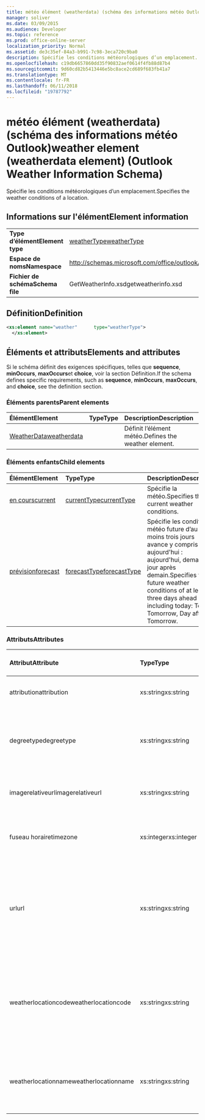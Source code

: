 ```yaml
---
title: météo élément (weatherdata) (schéma des informations météo Outlook)
manager: soliver
ms.date: 03/09/2015
ms.audience: Developer
ms.topic: reference
ms.prod: office-online-server
localization_priority: Normal
ms.assetid: de3c35ef-84a3-b991-7c98-3eca720c9ba0
description: Spécifie les conditions météorologiques d’un emplacement.
ms.openlocfilehash: c19db6657860dd35f90832aef0614f4fb88d87b4
ms.sourcegitcommit: 9d60cd82b5413446e5bc8ace2cd689f683fb41a7
ms.translationtype: MT
ms.contentlocale: fr-FR
ms.lasthandoff: 06/11/2018
ms.locfileid: "19787792"
---
```

# <a name="weather-element-weatherdata-element-outlook-weather-information-schema"></a><span data-ttu-id="64cc9-103">météo élément (weatherdata) (schéma des informations météo Outlook)</span><span class="sxs-lookup"><span data-stu-id="64cc9-103">weather element (weatherdata element) (Outlook Weather Information Schema)</span></span>

<span data-ttu-id="64cc9-104">Spécifie les conditions météorologiques d’un emplacement.</span><span class="sxs-lookup"><span data-stu-id="64cc9-104">Specifies the weather conditions of a location.</span></span>
  
## <a name="element-information"></a><span data-ttu-id="64cc9-105">Informations sur l'élément</span><span class="sxs-lookup"><span data-stu-id="64cc9-105">Element information</span></span>

|||
|:-----|:-----|
|<span data-ttu-id="64cc9-106">**Type d’élément**</span><span class="sxs-lookup"><span data-stu-id="64cc9-106">**Element type**</span></span> <br/> |[<span data-ttu-id="64cc9-107">weatherType</span><span class="sxs-lookup"><span data-stu-id="64cc9-107">weatherType</span></span>](weathertype-complextype-outlook-weather-information-schema.md) <br/> |
|<span data-ttu-id="64cc9-108">**Espace de noms**</span><span class="sxs-lookup"><span data-stu-id="64cc9-108">**Namespace**</span></span> <br/> |http://schemas.microsoft.com/office/outlook/15/getweatherinfo.xsd  <br/> |
|<span data-ttu-id="64cc9-109">**Fichier de schéma**</span><span class="sxs-lookup"><span data-stu-id="64cc9-109">**Schema file**</span></span> <br/> |<span data-ttu-id="64cc9-110">GetWeatherInfo.xsd</span><span class="sxs-lookup"><span data-stu-id="64cc9-110">getweatherinfo.xsd</span></span>  <br/> |
   
## <a name="definition"></a><span data-ttu-id="64cc9-111">Définition</span><span class="sxs-lookup"><span data-stu-id="64cc9-111">Definition</span></span>

```XML
<xs:element name="weather"      type="weatherType">
  </xs:element>  

```

## <a name="elements-and-attributes"></a><span data-ttu-id="64cc9-112">Éléments et attributs</span><span class="sxs-lookup"><span data-stu-id="64cc9-112">Elements and attributes</span></span>

<span data-ttu-id="64cc9-113">Si le schéma définit des exigences spécifiques, telles que **sequence**, **minOccurs**, **maxOccurs**et **choice**, voir la section Définition.</span><span class="sxs-lookup"><span data-stu-id="64cc9-113">If the schema defines specific requirements, such as **sequence**, **minOccurs**, **maxOccurs**, and **choice**, see the definition section.</span></span> 
  
### <a name="parent-elements"></a><span data-ttu-id="64cc9-114">Éléments parents</span><span class="sxs-lookup"><span data-stu-id="64cc9-114">Parent elements</span></span>

|<span data-ttu-id="64cc9-115">**Élément**</span><span class="sxs-lookup"><span data-stu-id="64cc9-115">**Element**</span></span>|<span data-ttu-id="64cc9-116">**Type**</span><span class="sxs-lookup"><span data-stu-id="64cc9-116">**Type**</span></span>|<span data-ttu-id="64cc9-117">**Description**</span><span class="sxs-lookup"><span data-stu-id="64cc9-117">**Description**</span></span>|
|:-----|:-----|:-----|
|[<span data-ttu-id="64cc9-118">WeatherData</span><span class="sxs-lookup"><span data-stu-id="64cc9-118">weatherdata</span></span>](weatherdata-element-outlook-weather-information-schema.md) <br/> ||<span data-ttu-id="64cc9-119">Définit l’élément météo.</span><span class="sxs-lookup"><span data-stu-id="64cc9-119">Defines the weather element.</span></span>  <br/> |
   
### <a name="child-elements"></a><span data-ttu-id="64cc9-120">Éléments enfants</span><span class="sxs-lookup"><span data-stu-id="64cc9-120">Child elements</span></span>

|<span data-ttu-id="64cc9-121">**Élément**</span><span class="sxs-lookup"><span data-stu-id="64cc9-121">**Element**</span></span>|<span data-ttu-id="64cc9-122">**Type**</span><span class="sxs-lookup"><span data-stu-id="64cc9-122">**Type**</span></span>|<span data-ttu-id="64cc9-123">**Description**</span><span class="sxs-lookup"><span data-stu-id="64cc9-123">**Description**</span></span>|
|:-----|:-----|:-----|
|[<span data-ttu-id="64cc9-124">en cours</span><span class="sxs-lookup"><span data-stu-id="64cc9-124">current</span></span>](current-element-weathertype-complextypeoutlook-weather-information-schema.md) <br/> |[<span data-ttu-id="64cc9-125">currentType</span><span class="sxs-lookup"><span data-stu-id="64cc9-125">currentType</span></span>](currenttype-complextype-outlook-weather-information-schema.md) <br/> |<span data-ttu-id="64cc9-126">Spécifie la météo.</span><span class="sxs-lookup"><span data-stu-id="64cc9-126">Specifies the current weather conditions.</span></span>  <br/> |
|[<span data-ttu-id="64cc9-127">prévision</span><span class="sxs-lookup"><span data-stu-id="64cc9-127">forecast</span></span>](forecast-element-weathertype-complextypeoutlook-weather-information-schema.md) <br/> |[<span data-ttu-id="64cc9-128">forecastType</span><span class="sxs-lookup"><span data-stu-id="64cc9-128">forecastType</span></span>](forecasttype-complextype-outlook-weather-information-schema.md) <br/> |<span data-ttu-id="64cc9-129">Spécifie les conditions météo future d’au moins trois jours avance y compris aujourd'hui : aujourd'hui, demain, jour après demain.</span><span class="sxs-lookup"><span data-stu-id="64cc9-129">Specifies the future weather conditions of at least three days ahead including today: Today, Tomorrow, Day after Tomorrow.</span></span>  <br/> |
   
### <a name="attributes"></a><span data-ttu-id="64cc9-130">Attributs</span><span class="sxs-lookup"><span data-stu-id="64cc9-130">Attributes</span></span>

|<span data-ttu-id="64cc9-131">**Attribut**</span><span class="sxs-lookup"><span data-stu-id="64cc9-131">**Attribute**</span></span>|<span data-ttu-id="64cc9-132">**Type**</span><span class="sxs-lookup"><span data-stu-id="64cc9-132">**Type**</span></span>|<span data-ttu-id="64cc9-133">**Obligatoire**</span><span class="sxs-lookup"><span data-stu-id="64cc9-133">**Required**</span></span>|<span data-ttu-id="64cc9-134">**Description**</span><span class="sxs-lookup"><span data-stu-id="64cc9-134">**Description**</span></span>|<span data-ttu-id="64cc9-135">**Valeurs possibles**</span><span class="sxs-lookup"><span data-stu-id="64cc9-135">**Possible values**</span></span>|
|:-----|:-----|:-----|:-----|:-----|
|<span data-ttu-id="64cc9-136">attribution</span><span class="sxs-lookup"><span data-stu-id="64cc9-136">attribution</span></span>  <br/> |<span data-ttu-id="64cc9-137">xs:string</span><span class="sxs-lookup"><span data-stu-id="64cc9-137">xs:string</span></span>  <br/> |<span data-ttu-id="64cc9-138">obligatoire</span><span class="sxs-lookup"><span data-stu-id="64cc9-138">required</span></span>  <br/> |<span data-ttu-id="64cc9-139">Spécifie la source de la météo.</span><span class="sxs-lookup"><span data-stu-id="64cc9-139">Specifies the source of the weather information.</span></span>  <br/> |<span data-ttu-id="64cc9-140">Valeur du type xs : String</span><span class="sxs-lookup"><span data-stu-id="64cc9-140">A value of the type xs:string</span></span>  <br/> |
|<span data-ttu-id="64cc9-141">degreetype</span><span class="sxs-lookup"><span data-stu-id="64cc9-141">degreetype</span></span>  <br/> |<span data-ttu-id="64cc9-142">xs:string</span><span class="sxs-lookup"><span data-stu-id="64cc9-142">xs:string</span></span>  <br/> |<span data-ttu-id="64cc9-143">obligatoire</span><span class="sxs-lookup"><span data-stu-id="64cc9-143">required</span></span>  <br/> |<span data-ttu-id="64cc9-144">Spécifie l’unité de la température de l’emplacement, par exemple, Celsius.</span><span class="sxs-lookup"><span data-stu-id="64cc9-144">Specifies the unit for the temperature of the location for example, Celsius.</span></span>  <br/> |<span data-ttu-id="64cc9-145">C, F</span><span class="sxs-lookup"><span data-stu-id="64cc9-145">C, F</span></span>  <br/> |
|<span data-ttu-id="64cc9-146">imagerelativeurl</span><span class="sxs-lookup"><span data-stu-id="64cc9-146">imagerelativeurl</span></span>  <br/> |<span data-ttu-id="64cc9-147">xs:string</span><span class="sxs-lookup"><span data-stu-id="64cc9-147">xs:string</span></span>  <br/> |<span data-ttu-id="64cc9-148">obligatoire</span><span class="sxs-lookup"><span data-stu-id="64cc9-148">required</span></span>  <br/> |<span data-ttu-id="64cc9-149">Spécifie l’URL de l’image pour l’emplacement.</span><span class="sxs-lookup"><span data-stu-id="64cc9-149">Specifies the URL of the image for the location.</span></span>  <br/> |<span data-ttu-id="64cc9-150">Valeur du type xs : String</span><span class="sxs-lookup"><span data-stu-id="64cc9-150">A value of the type xs:string</span></span>  <br/> |
|<span data-ttu-id="64cc9-151">fuseau horaire</span><span class="sxs-lookup"><span data-stu-id="64cc9-151">timezone</span></span>  <br/> |<span data-ttu-id="64cc9-152">xs:integer</span><span class="sxs-lookup"><span data-stu-id="64cc9-152">xs:integer</span></span>  <br/> |<span data-ttu-id="64cc9-153">obligatoire</span><span class="sxs-lookup"><span data-stu-id="64cc9-153">required</span></span>  <br/> |<span data-ttu-id="64cc9-154">Spécifie le décalage GMT.</span><span class="sxs-lookup"><span data-stu-id="64cc9-154">Specifies the GMT offset.</span></span>  <br/> |<span data-ttu-id="64cc9-155">Une valeur comprise entre -11 et 12 inclus</span><span class="sxs-lookup"><span data-stu-id="64cc9-155">A value between -11 and 12 inclusive</span></span>  <br/> |
|<span data-ttu-id="64cc9-156">url</span><span class="sxs-lookup"><span data-stu-id="64cc9-156">url</span></span>  <br/> |<span data-ttu-id="64cc9-157">xs:string</span><span class="sxs-lookup"><span data-stu-id="64cc9-157">xs:string</span></span>  <br/> |<span data-ttu-id="64cc9-158">obligatoire</span><span class="sxs-lookup"><span data-stu-id="64cc9-158">required</span></span>  <br/> |<span data-ttu-id="64cc9-159">Spécifie l’URL de la page web du service météo qui contient des informations météorologiques pour l’emplacement spécifié.</span><span class="sxs-lookup"><span data-stu-id="64cc9-159">Specifies the URL for the web page of the weather service that contains weather information for the specified location.</span></span>  <br/> |<span data-ttu-id="64cc9-160">Valeur du type xs : String</span><span class="sxs-lookup"><span data-stu-id="64cc9-160">A value of the type xs:string</span></span>  <br/> |
|<span data-ttu-id="64cc9-161">weatherlocationcode</span><span class="sxs-lookup"><span data-stu-id="64cc9-161">weatherlocationcode</span></span>  <br/> |<span data-ttu-id="64cc9-162">xs:string</span><span class="sxs-lookup"><span data-stu-id="64cc9-162">xs:string</span></span>  <br/> |<span data-ttu-id="64cc9-163">obligatoire</span><span class="sxs-lookup"><span data-stu-id="64cc9-163">required</span></span>  <br/> |<span data-ttu-id="64cc9-164">Spécifie le code qui est associé à l’emplacement permet de distinguer plusieurs emplacement ayant le même nom.</span><span class="sxs-lookup"><span data-stu-id="64cc9-164">Specifies the code that is associated with the location used to distinguish multiple location that have the same name.</span></span>  <br/> |<span data-ttu-id="64cc9-165">Valeur du type xs : String</span><span class="sxs-lookup"><span data-stu-id="64cc9-165">A value of the type xs:string</span></span>  <br/> |
|<span data-ttu-id="64cc9-166">weatherlocationname</span><span class="sxs-lookup"><span data-stu-id="64cc9-166">weatherlocationname</span></span>  <br/> |<span data-ttu-id="64cc9-167">xs:string</span><span class="sxs-lookup"><span data-stu-id="64cc9-167">xs:string</span></span>  <br/> |<span data-ttu-id="64cc9-168">obligatoire</span><span class="sxs-lookup"><span data-stu-id="64cc9-168">required</span></span>  <br/> |<span data-ttu-id="64cc9-169">Spécifie le nom de l’emplacement qui s’affiche dans le contrôle de liste déroulante.</span><span class="sxs-lookup"><span data-stu-id="64cc9-169">Specifies the name of the location that appears in the drop-down control.</span></span>  <br/> |<span data-ttu-id="64cc9-170">Valeur du type xs : String</span><span class="sxs-lookup"><span data-stu-id="64cc9-170">A value of the type xs:string</span></span>  <br/> |
   

